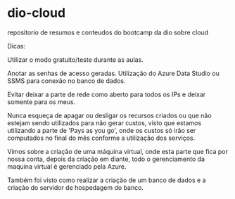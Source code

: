 # dio-cloud
repositorio de resumos e conteudos do bootcamp da dio sobre cloud


Dicas:

Utilizar o modo gratuito/teste durante as aulas.

Anotar as senhas de acesso geradas.
Utilização do Azure Data Studio ou SSMS para conexão no banco de dados.

Evitar deixar a parte de rede como aberto para todos os IPs e deixar somente para os meus.

Nunca esqueça de apagar ou desligar os recursos criados ou que não estejam sendo utilizados para não gerar custos, visto que estamos utilizando a parte de 'Pays as you go', onde os custos só irão ser computados no final do mês conforme a utilização dos serviços.


Vimos sobre a criação de uma máquina virtual, onde esta parte que fica por nossa conta, depois da criação em diante, todo o gerenciamento da maquina virtual é gerenciado pela Azure.

Também foi visto como realizar a criação de um banco de dados e a criação do servidor de hospedagem do banco.
